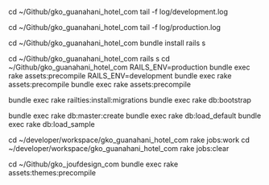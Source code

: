 cd ~/Github/gko_guanahani_hotel_com
tail -f log/development.log

cd ~/Github/gko_guanahani_hotel_com
tail -f log/production.log

cd ~/Github/gko_guanahani_hotel_com
bundle install
rails s

cd ~/Github/gko_guanahani_hotel_com
rails s
cd ~/Github/gko_guanahani_hotel_com
RAILS_ENV=production bundle exec rake assets:precompile 
RAILS_ENV=development bundle exec rake assets:precompile 
bundle exec rake assets:precompile

bundle exec rake railties:install:migrations
bundle exec rake db:bootstrap

bundle exec rake db:master:create
bundle exec rake db:load_default 
bundle exec rake db:load_sample


cd ~/developer/workspace/gko_guanahani_hotel_com
rake jobs:work
cd ~/developer/workspace/gko_guanahani_hotel_com
rake jobs:clear

cd ~/Github/gko_joufdesign_com
bundle exec rake assets:themes:precompile

